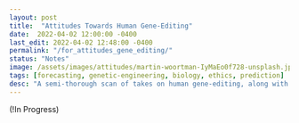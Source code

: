 ```yaml
---
layout: post
title:  "Attitudes Towards Human Gene-Editing"
date:  2022-04-02 12:00:00 -0400
last_edit: 2022-04-02 12:48:00 -0400
permalink: "/for_attitudes_gene_editing/"
status: "Notes"
image: /assets/images/attitudes/martin-woortman-IyMaEo0f728-unsplash.jpg
tags: [forecasting, genetic-engineering, biology, ethics, prediction]
desc: "A semi-thorough scan of takes on human gene-editing, along with some forecasting questions to build on emerging trends in the field."
---
```


(!In Progress)

<!-- ## [Table of Contents](#toc)
{:.no_toc}
* TOC
{:toc}

## [Motivation](#motivation)

## Notes

#### *Cover Photo*

The [cover photo](https://unsplash.com/photos/IyMaEo0f728) for this page was likely taken by [Martin Woortman](https://unsplash.com/@martfoto1). I found the photo on [Unsplash](https://unsplash.com/). To my knowledge, my use of this photo is permissible under Unsplash's [license](https://unsplash.com/license): "_Unsplash grants you an irrevocable, nonexclusive, worldwide copyright license to download, copy, modify, distribute, perform, and use photos from Unsplash for free, including for commercial purposes, without permission from or attributing the photographer or Unsplash. This license does not include the right to compile photos from Unsplash to replicate a similar or competing service._"

#### *Footnotes* -->
